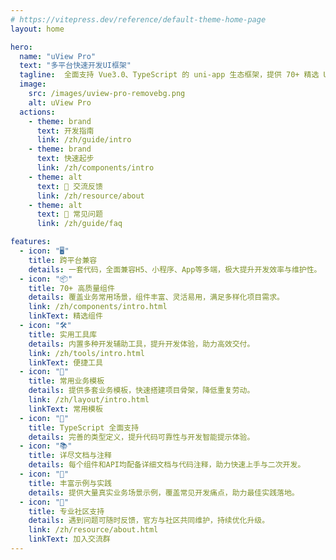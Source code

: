 ```yaml
---
# https://vitepress.dev/reference/default-theme-home-page
layout: home

hero:
  name: "uView Pro"
  text: "多平台快速开发UI框架"
  tagline:  全面支持 Vue3.0、TypeScript 的 uni-app 生态框架，提供 70+ 精选 UI 组件、便捷工具、常用模板
  image:
    src: /images/uview-pro-removebg.png
    alt: uView Pro
  actions:
    - theme: brand
      text: 开发指南
      link: /zh/guide/intro
    - theme: brand
      text: 快速起步
      link: /zh/components/intro
    - theme: alt
      text: 💪 交流反馈
      link: /zh/resource/about
    - theme: alt
      text: 📖 常见问题
      link: /zh/guide/faq

features:
  - icon: "🖥️"
    title: 跨平台兼容
    details: 一套代码，全面兼容H5、小程序、App等多端，极大提升开发效率与维护性。
  - icon: "📦"
    title: 70+ 高质量组件
    details: 覆盖业务常用场景，组件丰富、灵活易用，满足多样化项目需求。
    link: /zh/components/intro.html
    linkText: 精选组件
  - icon: "🛠️"
    title: 实用工具库
    details: 内置多种开发辅助工具，提升开发体验，助力高效交付。
    link: /zh/tools/intro.html
    linkText: 便捷工具
  - icon: "📑"
    title: 常用业务模板
    details: 提供多套业务模板，快速搭建项目骨架，降低重复劳动。
    link: /zh/layout/intro.html
    linkText: 常用模板
  - icon: "📝"
    title: TypeScript 全面支持
    details: 完善的类型定义，提升代码可靠性与开发智能提示体验。
  - icon: "📚"
    title: 详尽文档与注释
    details: 每个组件和API均配备详细文档与代码注释，助力快速上手与二次开发。
  - icon: "📖"
    title: 丰富示例与实践
    details: 提供大量真实业务场景示例，覆盖常见开发痛点，助力最佳实践落地。
  - icon: "🤝"
    title: 专业社区支持
    details: 遇到问题可随时反馈，官方与社区共同维护，持续优化升级。
    link: /zh/resource/about.html
    linkText: 加入交流群
---
```


